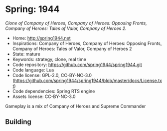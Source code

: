 # Spring: 1944

_Clone of Company of Heroes, Company of Heroes: Opposing Fronts, Company of Heroes: Tales of Valor, Company of Heroes 2._

- Home: http://spring1944.net
- Inspirations: Company of Heroes, Company of Heroes: Opposing Fronts, Company of Heroes: Tales of Valor, Company of Heroes 2
- State: mature
- Keywords: strategy, clone, real time
- Code repository: https://github.com/spring1944/spring1944.git
- Code language: Lua
- Code license: GPL-2.0, CC-BY-NC-3.0 (https://github.com/spring1944/spring1944/blob/master/docs/License.txt)
- Code dependencies: Spring RTS engine
- Assets license: CC-BY-NC-3.0

Gameplay is a mix of Company of Heroes and Supreme Commander

## Building
